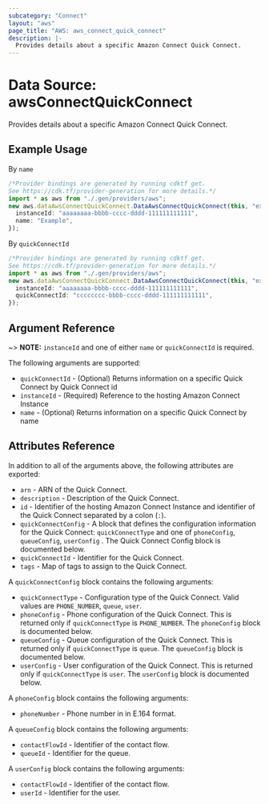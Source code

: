 ```yaml
---
subcategory: "Connect"
layout: "aws"
page_title: "AWS: aws_connect_quick_connect"
description: |-
  Provides details about a specific Amazon Connect Quick Connect.
---
```


# Data Source: awsConnectQuickConnect

Provides details about a specific Amazon Connect Quick Connect.

## Example Usage

By `name`

```typescript
/*Provider bindings are generated by running cdktf get.
See https://cdk.tf/provider-generation for more details.*/
import * as aws from "./.gen/providers/aws";
new aws.dataAwsConnectQuickConnect.DataAwsConnectQuickConnect(this, "example", {
  instanceId: "aaaaaaaa-bbbb-cccc-dddd-111111111111",
  name: "Example",
});

```

By `quickConnectId`

```typescript
/*Provider bindings are generated by running cdktf get.
See https://cdk.tf/provider-generation for more details.*/
import * as aws from "./.gen/providers/aws";
new aws.dataAwsConnectQuickConnect.DataAwsConnectQuickConnect(this, "example", {
  instanceId: "aaaaaaaa-bbbb-cccc-dddd-111111111111",
  quickConnectId: "cccccccc-bbbb-cccc-dddd-111111111111",
});

```

## Argument Reference

\~> **NOTE:** `instanceId` and one of either `name` or `quickConnectId` is required.

The following arguments are supported:

* `quickConnectId` - (Optional) Returns information on a specific Quick Connect by Quick Connect id
* `instanceId` - (Required) Reference to the hosting Amazon Connect Instance
* `name` - (Optional) Returns information on a specific Quick Connect by name

## Attributes Reference

In addition to all of the arguments above, the following attributes are exported:

* `arn` - ARN of the Quick Connect.
* `description` - Description of the Quick Connect.
* `id` - Identifier of the hosting Amazon Connect Instance and identifier of the Quick Connect separated by a colon (`:`).
* `quickConnectConfig` - A block that defines the configuration information for the Quick Connect: `quickConnectType` and one of `phoneConfig`, `queueConfig`, `userConfig` . The Quick Connect Config block is documented below.
* `quickConnectId` - Identifier for the Quick Connect.
* `tags` - Map of tags to assign to the Quick Connect.

A `quickConnectConfig` block contains the following arguments:

* `quickConnectType` - Configuration type of the Quick Connect. Valid values are `PHONE_NUMBER`, `queue`, `user`.
* `phoneConfig` - Phone configuration of the Quick Connect. This is returned only if `quickConnectType` is `PHONE_NUMBER`. The `phoneConfig` block is documented below.
* `queueConfig` - Queue configuration of the Quick Connect. This is returned only if `quickConnectType` is `queue`. The `queueConfig` block is documented below.
* `userConfig` - User configuration of the Quick Connect. This is returned only if `quickConnectType` is `user`. The `userConfig` block is documented below.

A `phoneConfig` block contains the following arguments:

* `phoneNumber` - Phone number in in E.164 format.

A `queueConfig` block contains the following arguments:

* `contactFlowId` - Identifier of the contact flow.
* `queueId` - Identifier for the queue.

A `userConfig` block contains the following arguments:

* `contactFlowId` - Identifier of the contact flow.
* `userId` - Identifier for the user.
